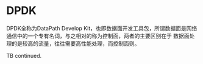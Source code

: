 # DPDK

DPDK全称为DataPath Develop Kit，也即数据面开发工具包，所谓数据面是网络通信中的一个专有名词，与之相对的称为控制面，两者的主要区别在于
数据面处理的是较高的流量，往往需要高性能处理，而控制面则。

TB continued.
